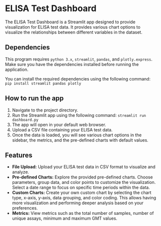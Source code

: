 # ELISA Test Dashboard

The ELISA Test Dashboard is a Streamlit app designed to provide visualization for ELISA test data. It provides various chart options to visualize the relationships between different variables in the dataset.

## Dependencies

This program requires `python 3.x`, `streamlit`, `pandas`, and `plotly.express`. Make sure you have the dependencies installed before running the application.

You can install the required dependencies using the following command:
`pip install streamlit pandas plotly`

## How to run the app
1. Navigate to the project directory. 
2. Run the Streamlit app using the following command: `streamlit run dashboard.py`
3. The app will open in your default web browser.
4. Upload a CSV file containing your ELISA test data.
5. Once the data is loaded, you will see various chart options in the sidebar, the metrics, and the pre-defined charts with default values.

## Features
- **File Upload:** Upload your ELISA test data in CSV format to visualize and analyze.
- **Pre-defined Charts:** Explore the provided pre-defined charts. Choose parameters, group data, and color points to customize the visualization. Select a date range to focus on specific time periods within the data.
- **Custom Charts:** Create your own custom chart by selecting the chart type, x-axis, y-axis, data grouping, and color coding. This allows having more visualization and performing deeper analysis based on your preferences.
- **Metrics:** View metrics such as the total number of samples, number of unique assays, minimum and maximum GMT values.
